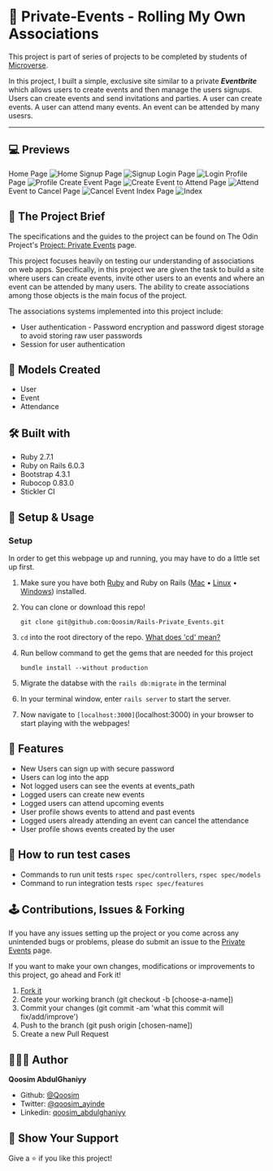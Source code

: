 # 🔐 Private-Events - Rolling My Own Associations

This project is part of series of projects to be completed by students of [Microverse](https://www.microverse.org/).

In this project, I built a simple, exclusive site similar to a private <b><i>Eventbrite</i></b> which allows users to create events and then manage the users signups. Users can create events and send invitations and parties. A user can create events. A user can attend many events. An event can be attended by many usesrs.

***********

## 💻 Previews
Home Page
  ![Home](img/home.png)
Signup Page
  ![Signup](img/signup.png)
Login Page
  ![Login](img/login.png)
Profile Page
  ![Profile](img/profile.png)
Create Event Page
  ![Create](img/create_event.png)
Event to Attend Page
  ![Attend](img/event_to_attend.png)
Event to Cancel Page
  ![Cancel](img/event_to_cancel.png)
Event Index Page
  ![Index](img/event_index.png)

## 🎯 The Project Brief

The specifications and the guides to the project can be found on The Odin Project's [Project: Private Events](https://www.theodinproject.com/courses/ruby-on-rails/lessons/associations) page.

This project focuses heavily on testing our understanding of associations on web apps. Specifically, in this project we are given the task to build a site where users can create events, invite other users to an events and where an event can be attended by many users. The ability to create associations among those objects is the main focus of the project.

The associations systems implemented into this project include:
  - User authentication - Password encryption and password digest storage to avoid storing raw user passwords
  - Session for user authentication

## 🧰 Models Created

- User
- Event
- Attendance

## 🛠️ Built with

- Ruby 2.7.1
- Ruby on Rails 6.0.3
- Bootstrap 4.3.1
- Rubocop 0.83.0
- Stickler CI

## 📼 Setup & Usage

### Setup
In order to get this webpage up and running, you may have to do a little set up first.
  1. Make sure you have both [Ruby](https://www.ruby-lang.org/en/documentation/installation/) and Ruby on Rails ([Mac](https://gorails.com/setup/osx/10.15-catalina) • [Linux](https://gorails.com/setup/ubuntu/19.10) • [Windows](https://gorails.com/setup/windows/10)) installed.
  2. You can clone or download this repo! 
  
      `git clone git@github.com:Qoosim/Rails-Private_Events.git`

  3. `cd` into the root directory of the repo. [What does 'cd' mean?](https://www.macworld.com/article/2042378/master-the-command-line-navigating-files-and-folders.html)
  4. Run bellow command to get the gems that are needed for this project

        `bundle install --without production`

  5. Migrate the databse with the `rails db:migrate` in the terminal
  5. In your terminal window, enter `rails server` to start the server.
  6. Now navigate to `[localhost:3000]`(localhost:3000) in your browser to start playing with the webpages!

## 🎉 Features

  * New Users can sign up with secure password
  * Users can log into the app
  * Not logged users can see the events at events_path
  * Logged users can create new events
  * Logged users can attend upcoming events
  * User profile shows events to attend and past events
  * Logged users already attending an event can cancel the attendance
  * User profile shows events created by the user

## 🧪 How to run test cases
  * Commands to run unit tests
    `rspec spec/controllers`, 
    `rspec spec/models`
  * Command to run integration tests
    `rspec spec/features`

## 🕹️ Contributions, Issues & Forking

If you have any issues setting up the project or you come across any unintended bugs or problems, please do submit an issue to the [Private Events](https://github.com/Qoosim/Rails-Private_Events/issues) page.

If you want to make your own changes, modifications or improvements to this project, go ahead and Fork it!
1. [Fork it](https://github.com/Qoosim/Rails-Private_Events/fork)
2. Create your working branch (git checkout -b [choose-a-name])
3. Commit your changes (git commit -am 'what this commit will fix/add/improve')
4. Push to the branch (git push origin [chosen-name])
5. Create a new Pull Request

## 👨🏽‍💻 Author
**Qoosim AbdulGhaniyy**

- Github: [@Qoosim](https://github.com/Qoosim)
- Twitter: [@qoosim_ayinde](https://twitter.com/qoosim_ayinde)
- Linkedin: [qoosim_abdulghaniyy](https://www.linkedin.com/in/qoosim-abdulghaniyy)

## 🧴 Show Your Support

Give a ⭐️ if you like this project!
